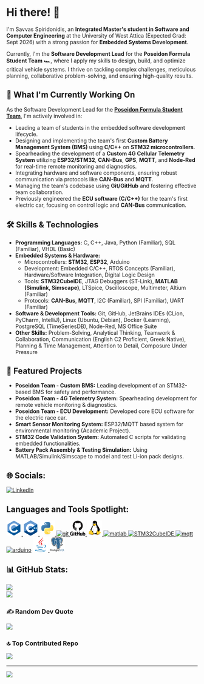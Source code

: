 # Hi there! 👋

I'm Savvas Spiridonidis, an **Integrated Master's student in Software and Computer Engineering** at the University of West Attica (Expected Grad: Sept 2026) with a strong passion for **Embedded Systems Development**.

Currently, I'm the **Software Development Lead** for the **Poseidon Formula Student Team** 🏎️, where I apply my skills to design, build, and optimize critical vehicle systems. I thrive on tackling complex challenges, meticulous planning, collaborative problem-solving, and ensuring high-quality results.

## 🚀 What I'm Currently Working On

As the Software Development Lead for the **[Poseidon Formula Student Team](https://www.linkedin.com/company/poseidon-team/posts/?feedView=all)**, I'm actively involved in:
*   Leading a team of students in the embedded software development lifecycle.
*   Designing and implementing the team's first **Custom Battery Management System (BMS)** using **C/C++** on **STM32 microcontrollers**.
*   Spearheading the development of a **Custom 4G Cellular Telemetry System** utilizing **ESP32/STM32**, **CAN-Bus**, **GPS**, **MQTT**, and **Node-Red** for real-time remote monitoring and diagnostics.
*   Integrating hardware and software components, ensuring robust communication via protocols like **CAN-Bus** and **MQTT**.
*   Managing the team's codebase using **Git/GitHub** and fostering effective team collaboration.
*   Previously engineered the **ECU software (C/C++)** for the team's first electric car, focusing on control logic and **CAN-Bus** communication.

## 🛠️ Skills & Technologies

*   **Programming Languages:** C, C++, Java, Python (Familiar), SQL (Familiar), VHDL (Basic)
*   **Embedded Systems & Hardware:**
    *   Microcontrollers: **STM32**, **ESP32**, Arduino
    *   Development: Embedded C/C++, RTOS Concepts (Familiar), Hardware/Software Integration, Digital Logic Design
    *   Tools: **STM32CubeIDE**, JTAG Debuggers (ST-Link), **MATLAB (Simulink, Simscape)**, LTSpice, Oscilloscope, Multimeter, Altium (Familiar)
    *   Protocols: **CAN-Bus**, **MQTT**, I2C (Familiar), SPI (Familiar), UART (Familiar)
*   **Software & Development Tools:** Git, GitHub, JetBrains IDEs (CLion, PyCharm, IntelliJ), Linux (Ubuntu, Debian), Docker (Learning), PostgreSQL (TimeSeriesDB), Node-Red, MS Office Suite
*   **Other Skills:** Problem-Solving, Analytical Thinking, Teamwork & Collaboration, Communication (English C2 Proficient, Greek Native), Planning & Time Management, Attention to Detail, Composure Under Pressure

## 🔧 Featured Projects

*   **Poseidon Team - Custom BMS:** Leading development of an STM32-based BMS for safety and performance.
*   **Poseidon Team - 4G Telemetry System:** Spearheading development for remote vehicle monitoring & diagnostics.
*   **Poseidon Team - ECU Development:** Developed core ECU software for the electric race car.
*   **Smart Sensor Monitoring System:** ESP32/MQTT based system for environmental monitoring (Academic Project).
*   **STM32 Code Validation System:** Automated C scripts for validating embedded functionalities.
*   **Battery Pack Assembly & Testing Simulation:** Using MATLAB/Simulink/Simscape to model and test Li-ion pack designs.

## 🌐 Socials:
[![LinkedIn](https://img.shields.io/badge/LinkedIn-%230077B5.svg?logo=linkedin&logoColor=white)](https://linkedin.com/in/savvas-spyridonidis-aa30131a7/)

## Languages and Tools Spotlight:
<!-- Select key icons relevant to the CV -->
<p align="left">
  <a href="https://www.cprogramming.com/" target="_blank" rel="noreferrer"> <img src="https://raw.githubusercontent.com/devicons/devicon/master/icons/c/c-original.svg" alt="c" width="40" height="40"/> </a>
  <a href="https://www.w3schools.com/cpp/" target="_blank" rel="noreferrer"> <img src="https://raw.githubusercontent.com/devicons/devicon/master/icons/cplusplus/cplusplus-original.svg" alt="cplusplus" width="40" height="40"/> </a>
  <a href="https://www.python.org" target="_blank" rel="noreferrer"> <img src="https://raw.githubusercontent.com/devicons/devicon/master/icons/python/python-original.svg" alt="python" width="40" height="40"/> </a>
  <a href="https://git-scm.com/" target="_blank" rel="noreferrer"> <img src="https://www.vectorlogo.zone/logos/git-scm/git-scm-icon.svg" alt="git" width="40" height="40"/> </a>
  <a href="https://github.com/" target="_blank" rel="noreferrer"> <img src="https://raw.githubusercontent.com/devicons/devicon/master/icons/github/github-original-wordmark.svg" alt="github" width="40" height="40"/> </a>
  <a href="https://www.linux.org/" target="_blank" rel="noreferrer"> <img src="https://raw.githubusercontent.com/devicons/devicon/master/icons/linux/linux-original.svg" alt="linux" width="40" height="40"/> </a>
  <a href="https://www.mathworks.com/" target="_blank" rel="noreferrer"> <img src="https://upload.wikimedia.org/wikipedia/commons/2/21/Matlab_Logo.png" alt="matlab" width="40" height="40"/> </a>
  <a href="https://www.st.com/en/development-tools/stm32cubeide.html" target="_blank" rel="noreferrer"> <img src="https://www.st.com/content/dam/AME/2021/stm32-ecosystem/stm32cube-ecosystem/stm32cubeide-product-presentation.png/_jcr_content/renditions/original" alt="STM32CubeIDE" width="40" height="40"/> </a> <!-- Placeholder - Find better STM32/ESP32 icons if possible -->
  <a href="https://mqtt.org/" target="_blank" rel="noreferrer"> <img src="https://mqtt.org/assets/img/mqtt-icon.png" alt="mqtt" width="40" height="40"/> </a>
  <a href="https://www.arduino.cc/" target="_blank" rel="noreferrer"> <img src="https://cdn.worldvectorlogo.com/logos/arduino-1.svg" alt="arduino" width="40" height="40"/></a>
  <a href="https://www.java.com" target="_blank" rel="noreferrer"> <img src="https://raw.githubusercontent.com/devicons/devicon/master/icons/java/java-original.svg" alt="java" width="40" height="40"/> </a>
  <a href="https://www.postgresql.org" target="_blank" rel="noreferrer"> <img src="https://raw.githubusercontent.com/devicons/devicon/master/icons/postgresql/postgresql-original-wordmark.svg" alt="postgresql" width="40" height="40"/> </a>
</p>

## 📊 GitHub Stats:
![](https://github-readme-stats.vercel.app/api?username=SavvasSpyridonidis&theme=tokyonight&hide_border=false&include_all_commits=false&count_private=false)<br/>
![](https://nirzak-streak-stats.vercel.app/?user=SavvasSpyridonidis&theme=tokyonight&hide_border=false)<br/>


### ✍️ Random Dev Quote
![](https://quotes-github-readme.vercel.app/api?type=vetical&theme=tokyonight)

### 🔝 Top Contributed Repo
![](https://github-contributor-stats.vercel.app/api?username=SavvasSpyridonidis&limit=5&theme=dark&combine_all_yearly_contributions=true)

---
[![](https://visitcount.itsvg.in/api?id=SavvasSpyridonidis&icon=2&color=1)](https://visitcount.itsvg.in)

<!-- Feel free to explore my repositories! -->
